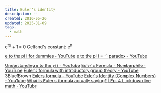 ```yaml
---
title: Euler's identity
description: ""
created: 2016-05-26
updated: 2025-01-09
tags:
  - math
---
```


e<sup>πⅈ</sup> + 1 = 0
Gelfond's constant: e<sup>π</sup>

[e to the pi i for dummies - YouTube](https://www.youtube.com/watch?v=-dhHrg-KbJ0)
[e to the pi i = -1 paradox - YouTube](https://www.youtube.com/watch?v=Sx5_QGdFmq4)

[Understanding e to the pi i - YouTube](https://www.youtube.com/watch?v=F_0yfvm0UoU)
[Euler's Formula - Numberphile - YouTube](https://www.youtube.com/watch?v=CRj-sbi2i2I)
[Euler's formula with introductory group theory - YouTube](https://www.youtube.com/watch?v=mvmuCPvRoWQ) 3Blue1Brown
[Eulers formula - YouTube](https://www.youtube.com/watch?v=LE2uwd9V5vw&t=69s)
[Euler's Identity (Complex Numbers) - YouTube](https://www.youtube.com/watch?v=sKtloBAuP74)
[What is Euler's formula actually saying? | Ep. 4 Lockdown live math - YouTube](https://www.youtube.com/watch?v=ZxYOEwM6Wbk)
